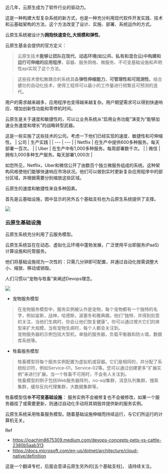 近几年，云原生成为了软件行业的驱动力。  

这是一种构建大型复杂系统的新方式，也是一种充分利用现代软件开发实践、技术和云基础架构的方法，这个方法改变了设计、实施、部署、系统运作的方式。


云原生系统被设计为**拥抱快速变化,大规模和弹性**。

云原生基金会提供的官方定义：
> 云原生技术**能够让团队在现代、动态环境(如公共、私有和混合云)中构建和运行可伸缩的应用程序**，容器、服务网格、微服务、不可变基础设施和声明性api实现了这个方法。

> 这些技术使松散耦合的系统具备**弹性伸缩能力、可管理性和可观测性**。结合健壮的自动化技术，使得工程师可以最小的工作量进行频繁且可预测的迭代。

用户的需求越来越多，应用程序也变得越来越复杂。用户期望需求可以得到快速响应、增加创新性功能和零停机时间。

云原生是关于速度和敏捷性的，可以让业务系统从“启用业务功能”演变为“能够加速业务速度和增长”的战略转型武器。

这是一些实施了这些技术的公司。考虑一下他们已经实现的速度、敏捷性和可伸缩性。
|   公司  |   生产实践  |
| --- | --- |
| Netflix    |  在生产中提供600多种服务。每天部署一百次。   |
|  Uber   | 在生产中有1,000多种服务。每周部署数千次。    |
|  微信   | 拥有3,000多种生产服务。每天部署1,000次    |  

如您所见，Netflix，Uber和微信公开了由数百个独立微服务组成的系统。这种架构风格使他们能够快速响应市场状况。他们可以做到实时更新复杂应用程序中的部分区域，并根据需要分别缩放这些区域。

云原生的速度和敏捷性来自多种因素。  

首先是云基础设施，图中显示的另外五个基础支柱也为云原生系统提供了支撑。


![](https://docs.microsoft.com/en-us/dotnet/architecture/cloud-native/media/cloud-native-foundational-pillars.png)


### 云原生基础设施
云原生系统充分利用了云服务模型。  

云原生系统旨在在动态、虚拟化云环境中蓬勃发展，广泛使用平台即服务(PaaS)计算设施和托管服务。

他们将基础设施视为一次性的：只需几分钟即可配置，并通过自动化按需调整大小、缩放、移动或销毁。 


人们习惯以“宠物与牲畜”来阐述Devops理念。

![](https://imgkr2.cn-bj.ufileos.com/59098581-e090-44b5-ae24-1569f6cec63b.png?UCloudPublicKey=TOKEN_8d8b72be-579a-4e83-bfd0-5f6ce1546f13&Signature=C7Vib%252FcLIRsOojKvMuWy9ywVphQ%253D&Expires=1612512690)
 
- 宠物服务模型
> 在宠物服务模型中，服务实例被认作是宠物，每个宠物都有一个独特的名字，例如宙斯，战神，哈德斯，波塞冬和雅典娜。他们“独特，并得到刻意的关注，当他们生病时，你会让他们恢复健康”。你可以通过增大它们的体型来扩大规模，当有宠物生病时，每个人都会关注到。   
宠物服务器的示例包括大型机，单独的服务器，负载平衡器和防火墙，数据库系统等。

- 牲畜服务模型
> 牲畜模型将每个服务实例配置为虚拟机或容器。它们是相同的，并分配了系统标识符，例如Service-01，Service-02等。您可以通过创建更多"扩展实例"来进行扩展。当一个牲畜不可用时，不会有人关注到。  
> 牲畜模型的例子包括Web服务器阵列，no-sql集群，消息队列集群，搜索集群，缓存反向代理集群，大数据集群等。  

牲畜模型信奉**不可变基础设施**： 服务实例不会被修复也不会被修改，如果一个服务器挂了或需要更新，则通过自动化手动将其销毁并提供新的服务实例。

云原生系统采用牲畜服务模型。随着基础设施伸缩而持续运行，与它们所运行的计算机无关。  

Ref
-  https://joachim8675309.medium.com/devops-concepts-pets-vs-cattle-2380b5aab313
- https://docs.microsoft.com/en-us/dotnet/architecture/cloud-native/definition


这是一个翻译专栏，后面会意译云原生另外的[五个基础支柱]， 请持续关注。
